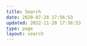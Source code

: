 ```yaml
---
title: Search
date: 2020-07-28 17:56:53
updated: 2022-11-20 17:56:53
type: page
layout: search
---
```

